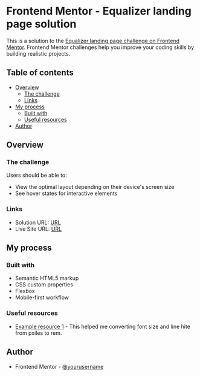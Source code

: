 # Frontend Mentor - Equalizer landing page solution

This is a solution to the [Equalizer landing page challenge on Frontend Mentor](https://www.frontendmentor.io/challenges/equalizer-landing-page-7VJ4gp3DE). Frontend Mentor challenges help you improve your coding skills by building realistic projects. 

## Table of contents

- [Overview](#overview)
  - [The challenge](#the-challenge)
  - [Links](#links)
- [My process](#my-process)
  - [Built with](#built-with)
  - [Useful resources](#useful-resources)
- [Author](#author)

## Overview

### The challenge

Users should be able to:

- View the optimal layout depending on their device's screen size
- See hover states for interactive elements

### Links

- Solution URL: [URL](https://www.frontendmentor.io/solutions/equalizer-landing-page-YhG7G1qEQg)
- Live Site URL: [URL](https://zolfikaar.github.io/equalizer-landing-page/)

## My process

### Built with

- Semantic HTML5 markup
- CSS custom properties
- Flexbox
- Mobile-first workflow

### Useful resources

- [Example resource 1](https://devdevout.com/px-to-rem) - This helped me converting font size and line hite from pxiles to rem.


## Author

- Frontend Mentor - [@yourusername](https://www.frontendmentor.io/profile/yourusername)